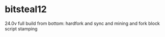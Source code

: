 # bitsteal12
24.0v full build from bottom: hardfork and sync and mining and fork block script stamping
